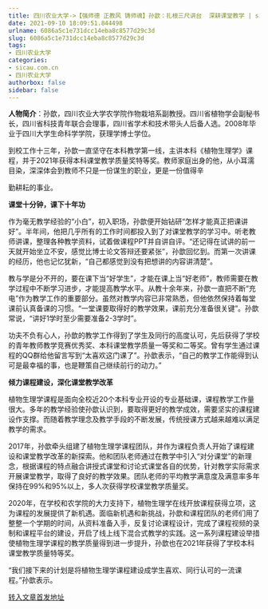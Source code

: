 ```yaml
---
title: 四川农业大学->【强师德 正教风 铸师魂】孙歆：扎根三尺讲台  深耕课堂教学 | sicau.com.cn
date: 2021-09-10 18:09:51.844498
urlname: 6086a5c1e731dcc14eba8c8577d29c3d
slug: 6086a5c1e731dcc14eba8c8577d29c3d
tags: 
- 四川农业大学
categories:
- sicau.com.cn
- 四川农业大学
authorbox: false
sidebar: false
---
```

**人物简介**：孙歆，四川农业大学农学院作物栽培系副教授。四川省植物学会副秘书长，四川省科技青年联合会理事，四川省学术和技术带头人后备人选。2008年毕业于四川大学生命科学学院，获理学博士学位。

到校工作十三年，孙歆一直坚守在本科教学第一线，主讲本科《植物生理学》课程，并于2021年获得本科课堂教学质量奖特等奖。教师家庭出身的他，从小耳濡目染，深深体会到教师不只是一份谋生的职业，更是一份值得辛
<!--more-->
勤耕耘的事业。

**课堂十分钟，课下十年功**

作为毫无教学经验的“小白”，初入职场，孙歆便开始钻研“怎样才能真正把课讲好”。半年间，他把几乎所有的工作时间都投入到了对课堂教学的学习中。听老教师讲课，整理各种教学资料，试着做课程PPT并自讲自评。“还记得在试讲的前一天就开始坐立不安，感觉比博士论文答辩还要紧张”，孙歆回忆到。而第一次讲课的经历，他也记忆犹新，“自己都感觉到没有把想讲的内容讲清楚”。

教与学是分不开的，要在课下当“好学生”，才能在课上当“好老师”，教师需要在教学过程中不断学习进步，才能提高教学水平。从教十余年来，孙歆一直把不断“充电”作为教学工作的重要部分。虽然对教学内容已非常熟悉，但他依然保持着每堂课前认真备课的习惯。“一堂课要取得好的教学效果，课前充分准备很关键”。孙歆常说，“讲好1学时至少需要准备2-3学时”。

功夫不负有心人，孙歆的教学工作得到了学生及同行的高度认可，先后获得了学校的青年教师教学竞赛优秀奖、本科课堂教学质量一等奖和二等奖。曾有学生通过课程的QQ群给他留言写到“太喜欢这门课了”。孙歆表示，“自己的教学工作能得到认可是最幸福的事，也是鞭策自己继续前行的动力。”

**倾力课程建设，深化课堂教学改革**

植物生理学课程是面向全校近20个本科专业开设的专业基础课，课程教学工作量很大。多年的教学经验使孙歆认识到，要取得更好的教学成效，需要坚实的课程建设作支撑。而随着教学理念及教学手段的不断发展，传统授课方式越来越难以满足教学的需求。

2017年，孙歆牵头组建了植物生理学课程团队，并作为课程负责人开始了课程建设和课堂教学改革的新探索。他和团队老师通过在教学中引入“对分课堂”的新理念，根据课程的特点融合讲授式课堂和讨论式课堂各自的优势，针对教学实际需求开展课堂教学，取得了良好的教学效果。团队老师的平均教学满意度及满意率多年保持在99%和95%以上，多人次获得学校课堂教学质量奖。

2020年，在学校和农学院的大力支持下，植物生理学在线开放课程获得立项，这为课程的发展提供了新机遇。面临新机遇和新挑战，孙歆和课程团队的老师们用了整整一个学期的时间，从资料准备入手，反复讨论课程设计，完成了课程视频的录制和课程平台的建设，开启了线上线下混合式教学的实践。这一系列课程建设举措使植物生理学课程的教学质量得到进一步提升，孙歆也在2021年获得了学校本科课堂教学质量特等奖。

“我们接下来的计划是将植物生理学课程建设成学生喜欢、同行认可的一流课程。”孙歆表示。



[转入文章首发地址](https://news.sicau.edu.cn/info/1078/64194.htm)